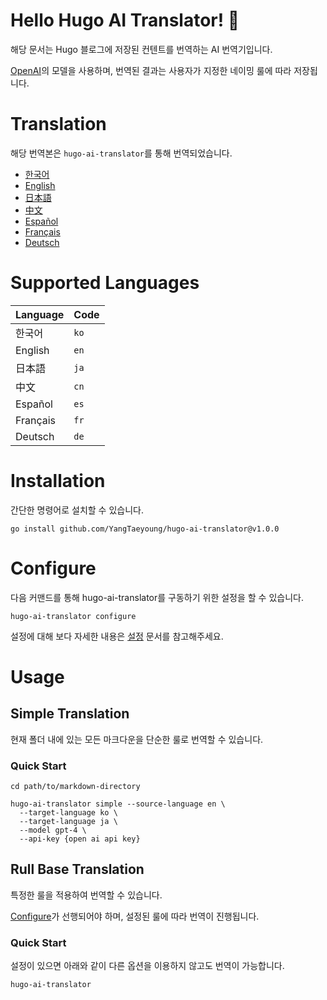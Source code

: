 # Hello Hugo AI Translator! 👋

해당 문서는 Hugo 블로그에 저장된 컨텐트를 번역하는 AI 번역기입니다.

[OpenAI](https://openai.com)의 모델을 사용하며, 번역된 결과는 사용자가 지정한 네이밍 룰에 따라 저장됩니다.

# Translation

해당 번역본은 `hugo-ai-translator`를 통해 번역되었습니다.

- [한국어](/README.md)
- [English](/README.en.md)
- [日本語](/README.ja.md)
- [中文](/README.cn.md)
- [Español](/README.es.md)
- [Français](/README.fr.md)
- [Deutsch](/README.de.md)


# Supported Languages

| Language | Code |
|----------|------|
| 한국어      | `ko` |
| English  | `en` |
| 日本語      | `ja` |
| 中文       | `cn` |
| Español  | `es` |
| Français | `fr` |
| Deutsch  | `de` |

# Installation

간단한 명령어로 설치할 수 있습니다.

```shell
go install github.com/YangTaeyoung/hugo-ai-translator@v1.0.0
```

# Configure

다음 커맨드를 통해 hugo-ai-translator를 구동하기 위한 설정을 할 수 있습니다.

```shell
hugo-ai-translator configure
```

설정에 대해 보다 자세한 내용은 [설정](docs/configure.md) 문서를 참고해주세요.

# Usage

## Simple Translation

현재 폴더 내에 있는 모든 마크다운을 단순한 룰로 번역할 수 있습니다.

### Quick Start

```shell
cd path/to/markdown-directory

hugo-ai-translator simple --source-language en \
  --target-language ko \
  --target-language ja \
  --model gpt-4 \
  --api-key {open ai api key}
``` 

## Rull Base Translation

특정한 룰을 적용하여 번역할 수 있습니다.

[Configure](docs/configure.md)가 선행되어야 하며, 설정된 룰에 따라 번역이 진행됩니다.

### Quick Start

설정이 있으면 아래와 같이 다른 옵션을 이용하지 않고도 번역이 가능합니다.

```shell
hugo-ai-translator
```